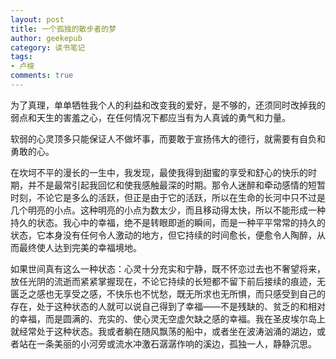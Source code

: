 ```yaml
---
layout: post
title: 一个孤独的散步者的梦
author: geekepub
category: 读书笔记
tags: 
- 卢梭
comments: true
---
```


为了真理，单单牺牲我个人的利益和改变我的爱好，是不够的，还须同时改掉我的弱点和天生的害羞之心，在任何情况下都应当有为人真诚的勇气和力量。

软弱的心灵顶多只能保证人不做坏事，而要敢于宣扬伟大的德行，就需要有自负和勇敢的心。

<!-- more -->

在坎坷不平的漫长的一生中，我发现，最使我得到甜蜜的享受和舒心的快乐的时期，并不是最常引起我回忆和使我感触最深的时期。那令人迷醉和牵动感情的短暂时刻，不论它是多么的活跃，但正是由于它的活跃，所以在生命的长河中只不过是几个明亮的小点。这种明亮的小点为数太少，而且移动得太快，所以不能形成一种持久的状态。我心中的幸福，绝不是转眼即逝的瞬间，而是一种平平常常的持久的状态，它本身没有任何令人激动的地方，但它持续的时间愈长，便愈令人陶醉，从而最终使人达到完美的幸福境地。

如果世间真有这么一种状态：心灵十分充实和宁静，既不怀恋过去也不奢望将来，放任光阴的流逝而紧紧掌握现在，不论它持续的长短都不留下前后接续的痕迹，无匮乏之感也无享受之感，不快乐也不忧愁，既无所求也无所惧，而只感受到自己的存在，处于这种状态的人就可以说自己得到了幸福——不是残缺的、贫乏的和相对的幸福，而是圆满的、充实的、使心灵无空虚欠缺之感的幸福。我在圣皮埃尔岛上就经常处于这种状态。我或者躺在随风飘荡的船中，或者坐在波涛汹涌的湖边，或者站在一条美丽的小河旁或流水冲激石潺潺作响的溪边，孤独一人，静静沉思。
